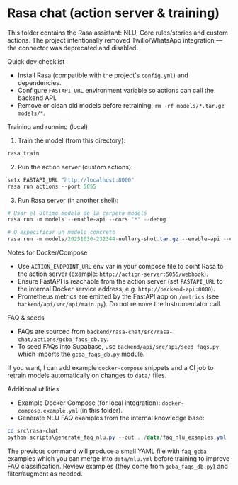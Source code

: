 # Rasa chat (action server & training)

This folder contains the Rasa assistant: NLU, Core rules/stories and
custom actions. The project intentionally removed Twilio/WhatsApp integration
— the connector was deprecated and disabled.

Quick dev checklist

- Install Rasa (compatible with the project's `config.yml`) and dependencies.
- Configure `FASTAPI_URL` environment variable so actions can call the backend API.
- Remove or clean old models before retraining: `rm -rf models/*.tar.gz models/*`.

Training and running (local)

1. Train the model (from this directory):

```powershell
rasa train
```

2. Run the action server (custom actions):

```powershell
setx FASTAPI_URL "http://localhost:8000"
rasa run actions --port 5055
```

3. Run Rasa server (in another shell):

```powershell
# Usar el último modelo de la carpeta models
rasa run -m models --enable-api --cors "*" --debug

# O especificar un modelo concreto
rasa run -m models/20251030-232344-nullary-shot.tar.gz --enable-api --cors "*" --debug
```

Notes for Docker/Compose

- Use `ACTION_ENDPOINT_URL` env var in your compose file to point Rasa to the
	action server (example: `http://action-server:5055/webhook`).
- Ensure FastAPI is reachable from the action server (set `FASTAPI_URL` to
	the internal Docker service address, e.g. `http://backend-api:8000`).
- Prometheus metrics are emitted by the FastAPI app on `/metrics` (see
	`backend/api/src/api/main.py`). Do not remove the Instrumentator call.

FAQ & seeds

- FAQs are sourced from `backend/rasa-chat/src/rasa-chat/actions/gcba_faqs_db.py`.
- To seed FAQs into Supabase, use `backend/api/src/api/seed_faqs.py` which
	imports the `gcba_faqs_db.py` module.

If you want, I can add example `docker-compose` snippets and a CI job to
retrain models automatically on changes to `data/` files.

Additional utilities

- Example Docker Compose (for local integration): `docker-compose.example.yml` (in this folder).
- Generate NLU FAQ examples from the internal knowledge base:

```powershell
cd src\rasa-chat
python scripts\generate_faq_nlu.py --out ../data/faq_nlu_examples.yml
```

The previous command will produce a small YAML file with `faq_gcba` examples
which you can merge into `data/nlu.yml` before training to improve FAQ
classification. Review examples (they come from `gcba_faqs_db.py`) and
filter/augment as needed.

